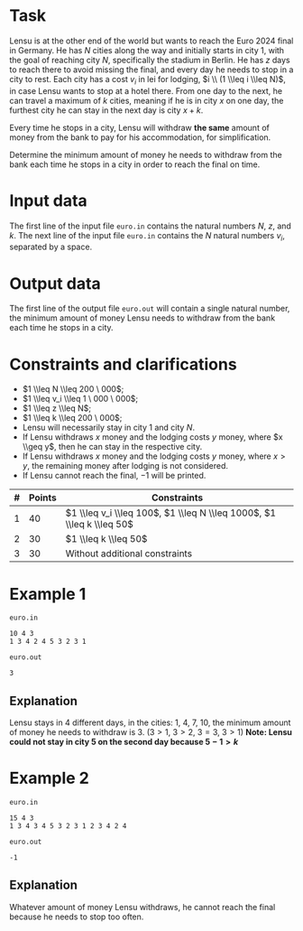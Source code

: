 # Task

Lensu is at the other end of the world but wants to reach the Euro 2024 final in Germany. He has $N$ cities along the way and initially starts in city $1$, with the goal of reaching city $N$, specifically the stadium in Berlin. He has $z$ days to reach there to avoid missing the final, and every day he needs to stop in a city to rest. Each city has a cost $v_i$ in lei for lodging, $i \\ (1 \\leq i \\leq N)$, in case Lensu wants to stop at a hotel there. From one day to the next, he can travel a maximum of $k$ cities, meaning if he is in city $x$ on one day, the furthest city he can stay in the next day is city $x+k$.

Every time he stops in a city, Lensu will withdraw **the same** amount of money from the bank to pay for his accommodation, for simplification.

Determine the minimum amount of money he needs to withdraw from the bank each time he stops in a city in order to reach the final on time.

# Input data

The first line of the input file `euro.in` contains the natural numbers $N$, $z$, and $k$.
The next line of the input file `euro.in` contains the $N$ natural numbers $v_i$, separated by a space.

# Output data

The first line of the output file `euro.out` will contain a single natural number, the minimum amount of money Lensu needs to withdraw from the bank each time he stops in a city.

# Constraints and clarifications

* $1 \\leq N \\leq 200 \ 000$;
* $1 \\leq v_i \\leq 1 \ 000 \ 000$;
* $1 \\leq z \\leq N$;
* $1 \\leq k \\leq 200 \ 000$;
* Lensu will necessarily stay in city $1$ and city $N$.
* If Lensu withdraws $x$ money and the lodging costs $y$ money, where $x \\geq y$, then he can stay in the respective city.
* If Lensu withdraws $x$ money and the lodging costs $y$ money, where $x > y$, the remaining money after lodging is not considered.
* If Lensu cannot reach the final, $-1$ will be printed.

|#|Points|Constraints|
|-|-|--------|
|1|40|$1 \\leq v_i \\leq 100$, $1 \\leq N \\leq 1000$, $1 \\leq k \\leq 50$|
|2|30|$1 \\leq k \\leq 50$|
|3|30|Without additional constraints|

# Example 1

`euro.in`
```
10 4 3
1 3 4 2 4 5 3 2 3 1
```

`euro.out`
```
3
```

## Explanation

Lensu stays in 4 different days, in the cities: $1$, $4$, $7$, $10$, the minimum amount of money he needs to withdraw is $3$. ($3 > 1$, $3 > 2$, $3 = 3$, $3 > 1$)
**Note: Lensu could not stay in city $5$ on the second day because $5 - 1 > k$**

# Example 2

`euro.in`
```
15 4 3
1 3 4 3 4 5 3 2 3 1 2 3 4 2 4
```

`euro.out`
```
-1
```

## Explanation

Whatever amount of money Lensu withdraws, he cannot reach the final because he needs to stop too often.

